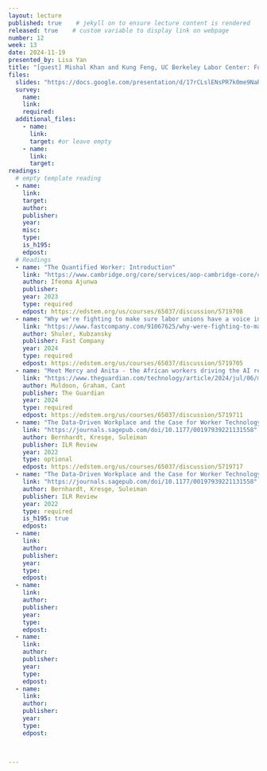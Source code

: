 ```yaml
---
layout: lecture
published: true    # jekyll on to ensure lecture content is rendered
released: true    # custom variable to display link on webpage
number: 12
week: 13
date: 2024-11-19
presented_by: Lisa Yan
title: "[guest] Mishal Khan and Kung Feng, UC Berkeley Labor Center: Future of Work & Workers"
files:
  slides: "https://docs.google.com/presentation/d/17rCLslENsPR7k0me9NaROB80JID0snjz9dcpN_qxT_A/edit?usp=sharing"
  survey:
    name:
    link: 
    required:
  additional_files:
    - name: 
      link: 
      target: #or leave empty
    - name: 
      link: 
      target:
readings:
  # empty template reading 
  - name: 
    link:
    target:
    author:
    publisher: 
    year: 
    misc: 
    type: 
    is_h195: 
    edpost:
  # Readings 
  - name: "The Quantified Worker: Introduction"
    link: "https://www.cambridge.org/core/services/aop-cambridge-core/content/view/D69B240F15BE904AB713824560F33201/9781107186033c1_1-6.pdf/introduction.pdf"
    author: Ifeoma Ajunwa 
    publisher: 
    year: 2023
    type: required
    edpost: https://edstem.org/us/courses/65037/discussion/5719708
  - name: "Why we're fighting to make sure labor unions have a voice in how AI is implemented"
    link: "https://www.fastcompany.com/91067625/why-were-fighting-to-make-sure-labor-unions-have-a-voice-in-how-ai-is-implemented?utm_source=newsletters&utm_medium=email&utm_campaign=FC+-+Compass+Newsletter.Newsletter+-+FC+-+Compass+4-1-24&leadId=705139&mkt_tok=NjEwLUxFRS04NzIAAAGSOBg5SRyeG5wVA6br4uuE4vUXtq4kQSX2TZ3RPi4DOmxfXYm_NSz2PktEtgU7iM8OvlrxkrAmTkt1oQNXAyEEOaWYlAti6TxaoCI-WPfq"
    author: Shuler, Kubzansky
    publisher: Fast Company
    year: 2024
    type: required
    edpost: https://edstem.org/us/courses/65037/discussion/5719705
  - name: "Meet Mercy and Anita - the African workers driving the AI revolution, for just over a dollar an hour"
    link: "https://www.theguardian.com/technology/article/2024/jul/06/mercy-anita-african-workers-ai-artificial-intelligence-exploitation-feeding-machine"
    author: Muldoon, Graham, Cant
    publisher: The Guardian
    year: 2024
    type: required
    edpost: https://edstem.org/us/courses/65037/discussion/5719711
  - name: "The Data-Driven Workplace and the Case for Worker Technology Rights"
    link: "https://journals.sagepub.com/doi/10.1177/00197939221131558"
    author: Bernhardt, Kresge, Suleiman
    publisher: ILR Review
    year: 2022
    type: optional
    edpost: https://edstem.org/us/courses/65037/discussion/5719717
  - name: "The Data-Driven Workplace and the Case for Worker Technology Rights"
    link: "https://journals.sagepub.com/doi/10.1177/00197939221131558"
    author: Bernhardt, Kresge, Suleiman
    publisher: ILR Review
    year: 2022
    type: required
    is_h195: true
    edpost:
  - name: 
    link: 
    author: 
    publisher: 
    year: 
    type: 
    edpost:
  - name: 
    link: 
    author: 
    publisher: 
    year: 
    type: 
    edpost:
  - name: 
    link: 
    author: 
    publisher: 
    year: 
    type: 
    edpost:
  - name: 
    link: 
    author: 
    publisher: 
    year: 
    type: 
    edpost:
  


---
```


<!-- information here -->
